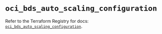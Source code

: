 # `oci_bds_auto_scaling_configuration`

Refer to the Terraform Registry for docs: [`oci_bds_auto_scaling_configuration`](https://registry.terraform.io/providers/oracle/oci/6.18.0/docs/resources/bds_auto_scaling_configuration).
